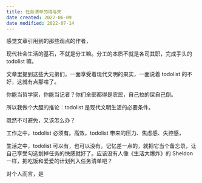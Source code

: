 ```yaml
---
title: 任务清单的得与失
date created: 2022-06-09
date modified: 2022-07-14
---
```


感觉文章引用到的那些观点的作者，

现代社会生活的基石，不就是分工嘛。分工的本质不就是各司其职，完成手头的 todolist 嘛。

文章里提到这些大兄弟们，一面享受着现代文明的果实，一面说着 todolist 的不好，这就有点那啥了。

你能当哲学家，你能当记者？你们全部都得是农民，自己拉的屎自己倒。

所以我做个大胆的推论：todolist 是现代文明生活的必要条件。

既然不可避免，又该怎么办？

工作之中，todolist 必须有。高效，todolist 带来的压力、焦虑感、失控感，

生活之中，todolist 可以有，也可以没有。记忆差一点的，就把它当个备忘录，让自己享受勾选划掉任务的快感就好了。应该没有人像《生活大爆炸》的 Sheldon 一样，把吃饭和爱爱的计划列入任务清单吧？

对个人而言，是
